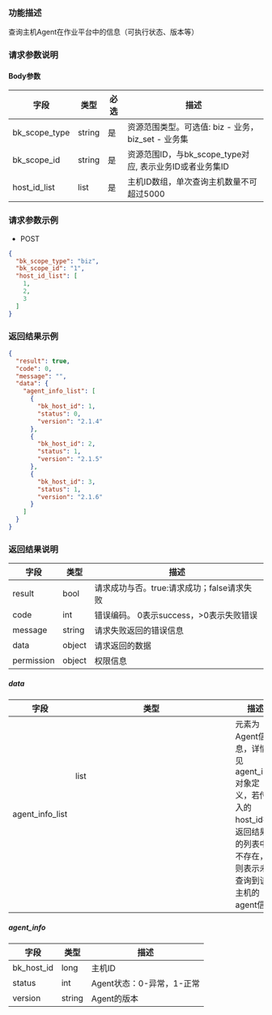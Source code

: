 ### 功能描述

查询主机Agent在作业平台中的信息（可执行状态、版本等）

### 请求参数说明

#### Body参数

| 字段            | 类型         | 必选 | 描述                                     |
|---------------|------------|----|----------------------------------------|
| bk_scope_type | string     | 是  | 资源范围类型。可选值: biz - 业务，biz_set - 业务集     |
| bk_scope_id   | string     | 是  | 资源范围ID，与bk_scope_type对应, 表示业务ID或者业务集ID |
| host_id_list  | list<long> | 是  | 主机ID数组，单次查询主机数量不可超过5000                |

### 请求参数示例

- POST

```json
{
  "bk_scope_type": "biz",
  "bk_scope_id": "1",
  "host_id_list": [
    1,
    2,
    3
  ]
}
```

### 返回结果示例

```json
{
  "result": true,
  "code": 0,
  "message": "",
  "data": {
    "agent_info_list": [
      {
        "bk_host_id": 1,
        "status": 0,
        "version": "2.1.4"
      },
      {
        "bk_host_id": 2,
        "status": 1,
        "version": "2.1.5"
      },
      {
        "bk_host_id": 3,
        "status": 1,
        "version": "2.1.6"
      }
    ]
  }
}
```

### 返回结果说明

| 字段         | 类型     | 描述                         |
|------------|--------|----------------------------|
| result     | bool   | 请求成功与否。true:请求成功；false请求失败 |
| code       | int    | 错误编码。 0表示success，>0表示失败错误  |
| message    | string | 请求失败返回的错误信息                |
| data       | object | 请求返回的数据                    |
| permission | object | 权限信息                       |

##### data

| 字段              | 类型           | 描述                                                                      |
|-----------------|--------------|-------------------------------------------------------------------------|
| agent_info_list | list<object> | 元素为Agent信息，详情见agent_info对象定义，若传入的host_id在返回结果的列表中不存在，则表示未查询到该主机的agent信息 |

##### agent_info

| 字段         | 类型     | 描述                |
|------------|--------|-------------------|
| bk_host_id | long   | 主机ID              |
| status     | int    | Agent状态：0-异常，1-正常 |
| version    | string | Agent的版本          |
